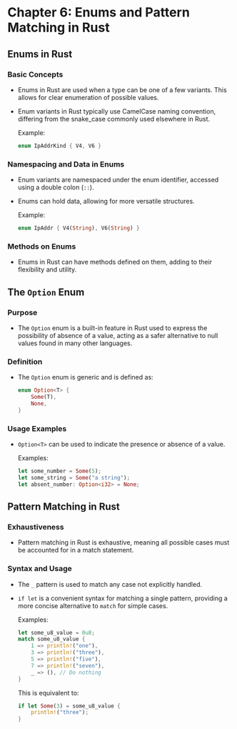 # Chapter 6: Enums and Pattern Matching in Rust

## Enums in Rust

### Basic Concepts

- Enums in Rust are used when a type can be one of a few variants. This allows for clear enumeration of possible values.
- Enum variants in Rust typically use CamelCase naming convention, differing from the snake_case commonly used elsewhere in Rust.

  Example:

  ```rust
  enum IpAddrKind { V4, V6 }
  ```

### Namespacing and Data in Enums

- Enum variants are namespaced under the enum identifier, accessed using a double colon (`::`).
- Enums can hold data, allowing for more versatile structures.

  Example:

  ```rust
  enum IpAddr { V4(String), V6(String) }
  ```

### Methods on Enums

- Enums in Rust can have methods defined on them, adding to their flexibility and utility.

## The `Option` Enum

### Purpose

- The `Option` enum is a built-in feature in Rust used to express the possibility of absence of a value, acting as a safer alternative to null values found in many other languages.

### Definition

- The `Option` enum is generic and is defined as:

  ```rust
  enum Option<T> {
      Some(T),
      None,
  }
  ```

### Usage Examples

- `Option<T>` can be used to indicate the presence or absence of a value.

  Examples:

  ```rust
  let some_number = Some(5);
  let some_string = Some("a string");
  let absent_number: Option<i32> = None;
  ```

## Pattern Matching in Rust

### Exhaustiveness

- Pattern matching in Rust is exhaustive, meaning all possible cases must be accounted for in a match statement.

### Syntax and Usage

- The `_` pattern is used to match any case not explicitly handled.
- `if let` is a convenient syntax for matching a single pattern, providing a more concise alternative to `match` for simple cases.

  Examples:

  ```rust
  let some_u8_value = 0u8;
  match some_u8_value {
      1 => println!("one"),
      3 => println!("three"),
      5 => println!("five"),
      7 => println!("seven"),
      _ => (), // Do nothing
  }
  ```

  This is equivalent to:

  ```rust
  if let Some(3) = some_u8_value {
      println!("three");
  }
  ```
